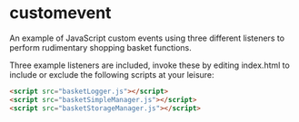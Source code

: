 customevent
===========

An example of JavaScript custom events using three different listeners to perform rudimentary shopping basket functions.

Three example listeners are included, invoke these by editing index.html to include or exclude the following scripts at your leisure:

```html
<script src="basketLogger.js"></script>
<script src="basketSimpleManager.js"></script>
<script src="basketStorageManager.js"></script>
```
